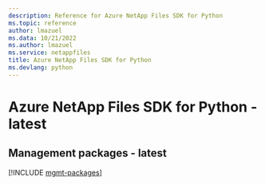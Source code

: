 ```yaml
---
description: Reference for Azure NetApp Files SDK for Python
ms.topic: reference
author: lmazuel
ms.data: 10/21/2022
ms.author: lmazuel
ms.service: netappfiles
title: Azure NetApp Files SDK for Python
ms.devlang: python
---
```

# Azure NetApp Files SDK for Python - latest

## Management packages - latest
[!INCLUDE [mgmt-packages](netapp-files-mgmt-index.md)]